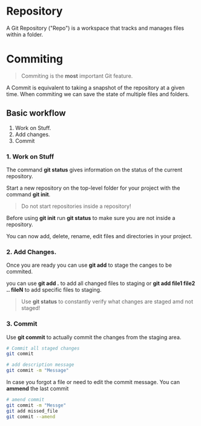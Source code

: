 # Repository

A Git Repository ("Repo") is a workspace that tracks and manages files within a folder.

# Commiting

>Commiting is the **most** important Git 
feature.

A Commit is equivalent to taking a snapshot of the repository at a given time. When commiting we can save the state of multiple files and folders.

## Basic workflow

1. Work on Stuff.
2. Add changes.
3. Commit

### 1. Work on Stuff

The command **git status** gives information on the status of the current repository.

Start a new repository on the top-level folder for your project with the command **git init**.

>Do not start repositories inside a repository!

Before using **git init** run **git status** to make sure you are not inside a repository.

You can now add, delete, rename, edit files and directories in your project.

### 2. Add Changes.

Once you are ready you can use **git add** to stage the canges to be commited.

you can use **git add .** to add all changed files to staging or **git add file1 file2 .. fileN** to add specific files to staging.

>Use **git status** to constantly verify what changes are staged amd not staged!

### 3. Commit

Use **git commit** to actually commit the changes from the staging area.

```sh
# Commit all staged changes
git commit

# add description message
git commit -m "Message"
```

In case you forgot a file or need to edit the commit message. You can **ammend** the last commit

```sh
# amend commit
git commit -m "Messge"
git add missed_file
git commit --amend 
```
